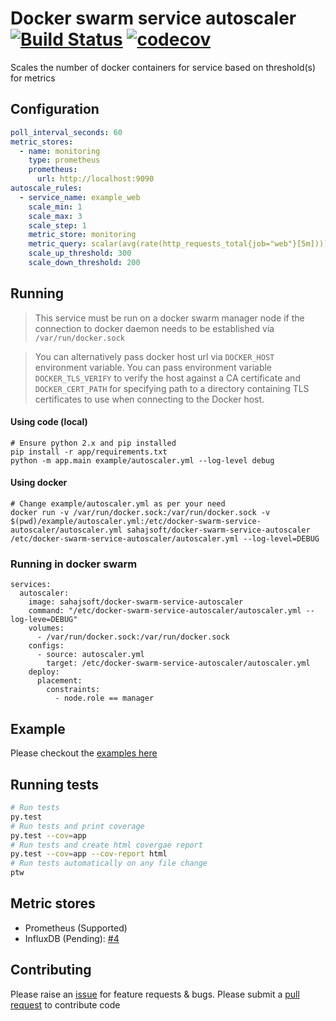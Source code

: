 # Docker swarm service autoscaler [![Build Status](https://travis-ci.org/sahajsoft/docker-swarm-service-autoscaler.svg?branch=master)](https://travis-ci.org/sahajsoft/docker-swarm-service-autoscaler?branch=master) [![codecov](https://codecov.io/gh/sahajsoft/docker-swarm-service-autoscaler/branch/master/graph/badge.svg)](https://codecov.io/gh/sahajsoft/docker-swarm-service-autoscaler)

Scales the number of docker containers for service based on threshold(s) for metrics

## Configuration

```yml
poll_interval_seconds: 60
metric_stores:
  - name: monitoring
    type: prometheus
    prometheus:
      url: http://localhost:9090
autoscale_rules:
  - service_name: example_web
    scale_min: 1
    scale_max: 3
    scale_step: 1
    metric_store: monitoring
    metric_query: scalar(avg(rate(http_requests_total{job="web"}[5m])))
    scale_up_threshold: 300
    scale_down_threshold: 200
```

## Running

> This service must be run on a docker swarm manager node if the connection to docker daemon needs to be established via `/var/run/docker.sock`

> You can alternatively pass docker host url via `DOCKER_HOST` environment variable. You can pass environment variable `DOCKER_TLS_VERIFY` to verify the host against a CA certificate and `DOCKER_CERT_PATH` for specifying
path to a directory containing TLS certificates to use when connecting to the Docker host.

#### Using code (local)

```
# Ensure python 2.x and pip installed
pip install -r app/requirements.txt
python -m app.main example/autoscaler.yml --log-level debug
```

#### Using docker

```
# Change example/autoscaler.yml as per your need
docker run -v /var/run/docker.sock:/var/run/docker.sock -v $(pwd)/example/autoscaler.yml:/etc/docker-swarm-service-autoscaler/autoscaler.yml sahajsoft/docker-swarm-service-autoscaler /etc/docker-swarm-service-autoscaler/autoscaler.yml --log-level=DEBUG
```

### Running in docker swarm

```
services:
  autoscaler:
    image: sahajsoft/docker-swarm-service-autoscaler
    command: "/etc/docker-swarm-service-autoscaler/autoscaler.yml --log-leve=DEBUG"
    volumes:
      - /var/run/docker.sock:/var/run/docker.sock
    configs:
      - source: autoscaler.yml
        target: /etc/docker-swarm-service-autoscaler/autoscaler.yml
    deploy:
      placement:
        constraints:
          - node.role == manager
```

## Example

Please checkout the [examples here](example/README.md)

## Running tests

```sh
# Run tests
py.test
# Run tests and print coverage
py.test --cov=app
# Run tests and create html covergae report
py.test --cov=app --cov-report html
# Run tests automatically on any file change
ptw
```

## Metric stores

* Prometheus (Supported)
* InfluxDB (Pending): [#4](issues/4)

## Contributing

Please raise an [issue](issues) for feature requests & bugs. Please submit a [pull request](pulls) to contribute code